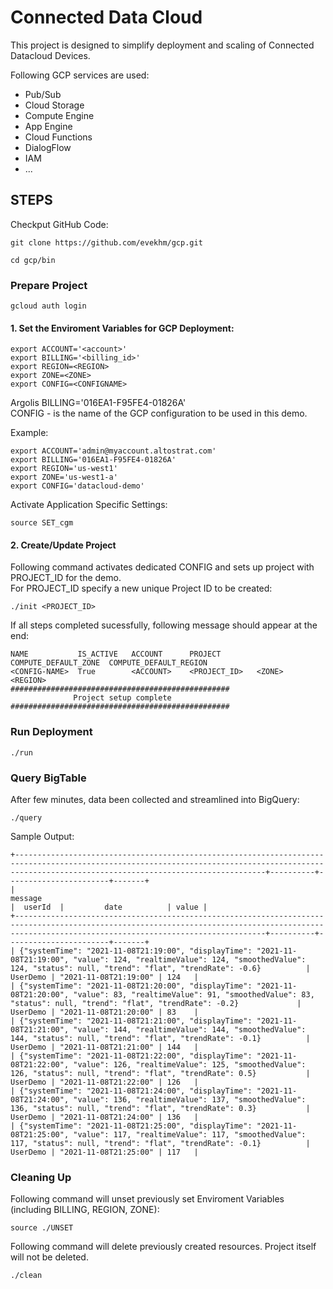 Connected Data Cloud
=====

This project is designed to simplify deployment and scaling of Connected Datacloud Devices. 

Following GCP services are used:
- Pub/Sub
- Cloud Storage
- Compute Engine
- App Engine
- Cloud Functions
- DialogFlow
- IAM
- ...


## STEPS

Checkput GitHub Code:
```console
git clone https://github.com/evekhm/gcp.git
```

```console
cd gcp/bin
```

### Prepare Project


```console
gcloud auth login
```

#### 1. Set the Enviroment Variables for GCP Deployment:
```console
export ACCOUNT='<account>'
export BILLING='<billing_id>'
export REGION=<REGION>
export ZONE=<ZONE>
export CONFIG=<CONFIGNAME>
```
Argolis BILLING='016EA1-F95FE4-01826A' <br>
CONFIG - is the name of the GCP configuration to be used in this demo.

<p>Example:

```console
export ACCOUNT='admin@myaccount.altostrat.com'
export BILLING='016EA1-F95FE4-01826A'
export REGION='us-west1'
export ZONE='us-west1-a'
export CONFIG='datacloud-demo'
```

Activate Application Specific Settings:
```console
source SET_cgm
```

#### 2. Create/Update Project 

Following command activates dedicated CONFIG  and sets up project with PROJECT_ID for the demo.<br>
For PROJECT_ID specify a new unique Project ID to be created:

```console
./init <PROJECT_ID>
```

If all steps completed sucessfully, following message should appear at the end:
```console
NAME           IS_ACTIVE   ACCOUNT      PROJECT        COMPUTE_DEFAULT_ZONE  COMPUTE_DEFAULT_REGION
<CONFIG-NAME>  True        <ACCOUNT>    <PROJECT_ID>   <ZONE>                <REGION>
#################################################
              Project setup complete
#################################################
```

### Run Deployment
```console
./run
```

### Query BigTable
After few minutes, data been collected and streamlined into BigQuery:
```console
./query
```
Sample Output:
```
+----------------------------------------------------------------------------------------------------------------------------------------------------------------------------------------------------+----------+-----------------------+-------+
|                                                                                              message                                                                                               |  userId  |         date          | value |
+----------------------------------------------------------------------------------------------------------------------------------------------------------------------------------------------------+----------+-----------------------+-------+
| {"systemTime": "2021-11-08T21:19:00", "displayTime": "2021-11-08T21:19:00", "value": 124, "realtimeValue": 124, "smoothedValue": 124, "status": null, "trend": "flat", "trendRate": -0.6}          | UserDemo | "2021-11-08T21:19:00" | 124   |
| {"systemTime": "2021-11-08T21:20:00", "displayTime": "2021-11-08T21:20:00", "value": 83, "realtimeValue": 91, "smoothedValue": 83, "status": null, "trend": "flat", "trendRate": -0.2}             | UserDemo | "2021-11-08T21:20:00" | 83    |
| {"systemTime": "2021-11-08T21:21:00", "displayTime": "2021-11-08T21:21:00", "value": 144, "realtimeValue": 144, "smoothedValue": 144, "status": null, "trend": "flat", "trendRate": -0.1}          | UserDemo | "2021-11-08T21:21:00" | 144   |
| {"systemTime": "2021-11-08T21:22:00", "displayTime": "2021-11-08T21:22:00", "value": 126, "realtimeValue": 125, "smoothedValue": 126, "status": null, "trend": "flat", "trendRate": 0.5}           | UserDemo | "2021-11-08T21:22:00" | 126   |
| {"systemTime": "2021-11-08T21:24:00", "displayTime": "2021-11-08T21:24:00", "value": 136, "realtimeValue": 137, "smoothedValue": 136, "status": null, "trend": "flat", "trendRate": 0.3}           | UserDemo | "2021-11-08T21:24:00" | 136   |
| {"systemTime": "2021-11-08T21:25:00", "displayTime": "2021-11-08T21:25:00", "value": 117, "realtimeValue": 117, "smoothedValue": 117, "status": null, "trend": "flat", "trendRate": -0.1}          | UserDemo | "2021-11-08T21:25:00" | 117   |

```

### Cleaning Up
Following command will unset previously set Enviroment Variables (including BILLING, REGION, ZONE):

```console
source ./UNSET
```

Following command will delete previously created resources. Project itself will not be deleted.
```console
./clean
```